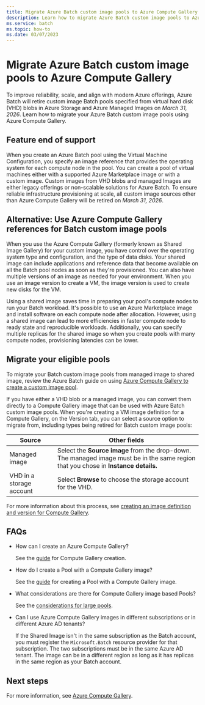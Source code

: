 ```yaml
---
title: Migrate Azure Batch custom image pools to Azure Compute Gallery
description: Learn how to migrate Azure Batch custom image pools to Azure compute gallery and plan for feature end of support.
ms.service: batch
ms.topic: how-to
ms.date: 03/07/2023
---
```


# Migrate Azure Batch custom image pools to Azure Compute Gallery

To improve reliability, scale, and align with modern Azure offerings, Azure Batch will retire custom image Batch pools specified
from virtual hard disk (VHD) blobs in Azure Storage and Azure Managed Images on *March 31, 2026*. Learn how to migrate your Azure
Batch custom image pools using Azure Compute Gallery.

## Feature end of support

When you create an Azure Batch pool using the Virtual Machine Configuration, you specify an image reference that provides the
operating system for each compute node in the pool. You can create a pool of virtual machines either with a supported Azure
Marketplace image or with a custom image. Custom images from VHD blobs and managed Images are either legacy offerings or
non-scalable solutions for Azure Batch. To ensure reliable infrastructure provisioning at scale, all custom image sources other
than Azure Compute Gallery will be retired on *March 31, 2026*.

## Alternative: Use Azure Compute Gallery references for Batch custom image pools

When you use the Azure Compute Gallery (formerly known as Shared Image Gallery) for your custom image, you have control over
the operating system type and configuration, and the type of data disks. Your shared image can include applications and reference
data that become available on all the Batch pool nodes as soon as they're provisioned. You can also have multiple versions of an
image as needed for your environment. When you use an image version to create a VM, the image version is used to create new
disks for the VM.

Using a shared image saves time in preparing your pool's compute nodes to run your Batch workload. It's possible to use an
Azure Marketplace image and install software on each compute node after allocation. However, using a shared image can lead
to more efficiencies in faster compute node to ready state and reproducible workloads. Additionally, you can specify multiple
replicas for the shared image so when you create pools with many compute nodes, provisioning latencies can be lower.

## Migrate your eligible pools

To migrate your Batch custom image pools from managed image to shared image, review the Azure Batch guide on using
[Azure Compute Gallery to create a custom image pool](batch-sig-images.md).

If you have either a VHD blob or a managed image, you can convert them directly to a Compute Gallery image that can be used
with Azure Batch custom image pools. When you're creating a VM image definition for a Compute Gallery, on the Version tab,
you can select a source option to migrate from, including types being retired for Batch custom image pools:

| Source | Other fields |
|---|---|
| Managed image | Select the **Source image** from the drop-down. The managed image must be in the same region that you chose in **Instance details.** |
| VHD in a storage account | Select **Browse** to choose the storage account for the VHD. |

For more information about this process, see
[creating an image definition and version for Compute Gallery](../virtual-machines/image-version.md#create-an-image).

## FAQs

- How can I create an Azure Compute Gallery?

  See the [guide](../virtual-machines/create-gallery.md#create-a-private-gallery) for Compute Gallery creation.

- How do I create a Pool with a Compute Gallery image?

  See the [guide](batch-sig-images.md) for creating a Pool with a Compute Gallery image.

- What considerations are there for Compute Gallery image based Pools?

  See the [considerations for large pools](batch-sig-images.md#considerations-for-large-pools).

- Can I use Azure Compute Gallery images in different subscriptions or in different Azure AD tenants?

  If the Shared Image isn't in the same subscription as the Batch account, you must register the `Microsoft.Batch` resource provider for that subscription. The two subscriptions must be in the same Azure AD tenant. The image can be in a different region as long as it has replicas in the same region as your Batch account.

## Next steps

For more information, see [Azure Compute Gallery](../virtual-machines/azure-compute-gallery.md).
